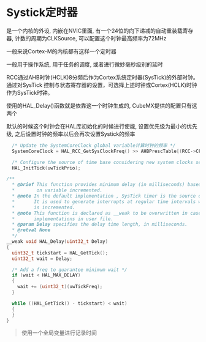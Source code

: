 # Systick定时器

是一个内核的外设, 内嵌在NVIC里面, 有一个24位的向下递减的自动重装载寄存器, 计数的周期为CLKSource, 可以配置这个时钟最高频率为72MHz

一般来说Cortex-M的内核都有这样一个定时器 

一般用于操作系统, 用于任务的调度, 或者进行微妙毫秒级别的延时

RCC通过AHB时钟(HCLK)8分频后作为Cortex系统定时器(SysTick)的外部时钟。通过对SysTick 控制与状态寄存器的设置，可选择上述时钟或Cortex(HCLK)时钟作为SysTick时钟。

使用的HAL_Delay()函数就是依靠这一个时钟生成的, CubeMX提供的配置只有这两个

默认的时候这个时钟会在HAL库初始化的时候进行使能, 设置优先级为最小的优先级, 之后设置时钟的频率以后会再次设置Systick的频率

```c
  /* Update the SystemCoreClock global variable计算时钟的频率 */
  SystemCoreClock = HAL_RCC_GetSysClockFreq() >> AHBPrescTable[(RCC->CFGR & RCC_CFGR_HPRE) >> RCC_CFGR_HPRE_Pos];

  /* Configure the source of time base considering new system clocks settings设置Systick时钟*/
  HAL_InitTick(uwTickPrio);
```

```c
/**
  * @brief This function provides minimum delay (in milliseconds) based
  *        on variable incremented.
  * @note In the default implementation , SysTick timer is the source of time base.
  *       It is used to generate interrupts at regular time intervals where uwTick
  *       is incremented.
  * @note This function is declared as __weak to be overwritten in case of other
  *       implementations in user file.
  * @param Delay specifies the delay time length, in milliseconds.
  * @retval None
  */
__weak void HAL_Delay(uint32_t Delay)
{
  uint32_t tickstart = HAL_GetTick();
  uint32_t wait = Delay;

  /* Add a freq to guarantee minimum wait */
  if (wait < HAL_MAX_DELAY)
  {
    wait += (uint32_t)(uwTickFreq);
  }

  while ((HAL_GetTick() - tickstart) < wait)
  {
  }
}
```

> 使用一个全局变量进行记录时间

























